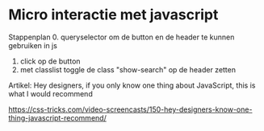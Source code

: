 # Micro interactie met javascript

Stappenplan
0. queryselector om de button en de header te kunnen gebruiken in js
1. click op de button
2. met classlist toggle de class "show-search" op de header zetten

Artikel: Hey designers, if you only know one thing about JavaScript, this is what I would recommend 

https://css-tricks.com/video-screencasts/150-hey-designers-know-one-thing-javascript-recommend/
